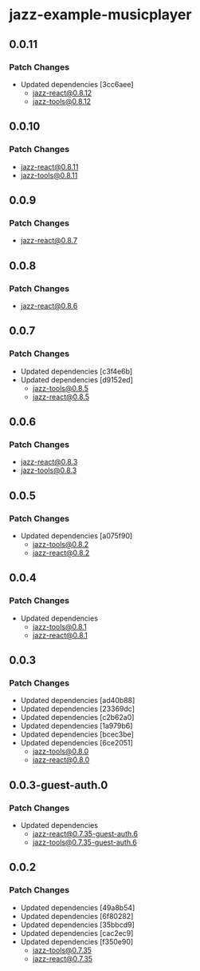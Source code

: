 # jazz-example-musicplayer

## 0.0.11

### Patch Changes

-   Updated dependencies [3cc6aee]
    -   jazz-react@0.8.12
    -   jazz-tools@0.8.12

## 0.0.10

### Patch Changes

-   jazz-react@0.8.11
-   jazz-tools@0.8.11

## 0.0.9

### Patch Changes

-   jazz-react@0.8.7

## 0.0.8

### Patch Changes

-   jazz-react@0.8.6

## 0.0.7

### Patch Changes

-   Updated dependencies [c3f4e6b]
-   Updated dependencies [d9152ed]
    -   jazz-tools@0.8.5
    -   jazz-react@0.8.5

## 0.0.6

### Patch Changes

-   jazz-react@0.8.3
-   jazz-tools@0.8.3

## 0.0.5

### Patch Changes

-   Updated dependencies [a075f90]
    -   jazz-tools@0.8.2
    -   jazz-react@0.8.2

## 0.0.4

### Patch Changes

-   Updated dependencies
    -   jazz-tools@0.8.1
    -   jazz-react@0.8.1

## 0.0.3

### Patch Changes

-   Updated dependencies [ad40b88]
-   Updated dependencies [23369dc]
-   Updated dependencies [c2b62a0]
-   Updated dependencies [1a979b6]
-   Updated dependencies [bcec3be]
-   Updated dependencies [6ce2051]
    -   jazz-tools@0.8.0
    -   jazz-react@0.8.0

## 0.0.3-guest-auth.0

### Patch Changes

-   Updated dependencies
    -   jazz-react@0.7.35-guest-auth.6
    -   jazz-tools@0.7.35-guest-auth.6

## 0.0.2

### Patch Changes

-   Updated dependencies [49a8b54]
-   Updated dependencies [6f80282]
-   Updated dependencies [35bbcd9]
-   Updated dependencies [cac2ec9]
-   Updated dependencies [f350e90]
    -   jazz-tools@0.7.35
    -   jazz-react@0.7.35
